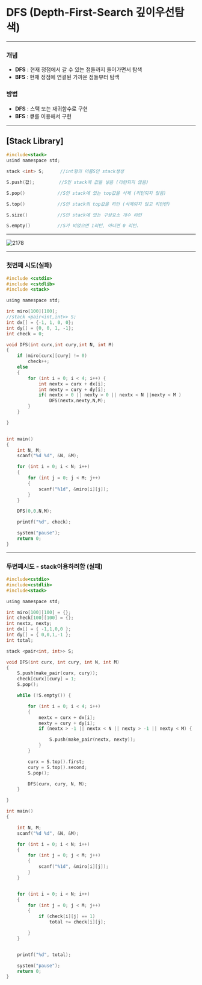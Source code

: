# DFS (Depth-First-Search  깊이우선탐색)
-----------------------------------------------------------------------------------------------------------------------------

### 개념

- **DFS** : 현재 정점에서 갈 수 있는 점들까지 들어가면서 탐색
- **BFS** : 현재 정점에 연결된 가까운 점들부터 탐색

### 방법

- **DFS** : 스택 또는 재귀함수로 구현
- **BFS** : 큐를 이용해서 구현

-----------------------------------------------------------------------------------------------------------------------------

## [Stack Library]
	
```c 
#include<stack>
usind namespace std;

stack <int> S;      //int형의 이름S인 stack생성

S.push(값);         //S인 stack에 값을 넣음 (리턴되지 않음)

S.pop()            //S인 stack에 있는 top값을 삭제 (리턴되지 않음)

S.top()            //S인 stack의 top값을 리턴 (삭제되지 않고 리턴만)

S.size()           //S인 stack에 있는 구성요소 개수 리턴

S.empty()          //S가 비었으면 1리턴, 아니면 0 리턴.


```

	
	
-----------------------------------------------------------------------------------------------------------------------------

![2178](https://user-images.githubusercontent.com/29946480/51797612-e1565800-2249-11e9-9881-c0d5b151bdc6.JPG)

-----------------------------------------------------------------------------------------------------------------------------

### 첫번째 시도(실패)

```c
#include <cstdio>
#include <cstdlib>
#include <stack>

using namespace std;

int miro[100][100];
//stack <pair<int,int>> S;
int dx[] = {-1, 1, 0, 0};
int dy[] = {0, 0, 1, -1};
int check = 0;

void DFS(int curx,int cury,int N, int M)
{
	if (miro[curx][cury] != 0)
		check++;
	else
	{
		for (int i = 0; i < 4; i++) {
			int nextx = curx + dx[i];
			int nexty = cury + dy[i];
			if( nextx > 0 || nexty > 0 || nextx < N ||nexty < M )
				DFS(nextx,nexty,N,M);
		}
	}

}


int main()
{
	int N, M;
	scanf("%d %d", &N, &M);

	for (int i = 0; i < N; i++)
	{
		for (int j = 0; j < M; j++)
		{
			scanf("%1d", &miro[i][j]);
		}
	}

	DFS(0,0,N,M);

	printf("%d", check);

	system("pause");
	return 0;
}
```
-----------------------------------------------------------------------------------------------------------------------------

### 두번째시도 -  stack이용하려함 (실패)

```c
#include<cstdio>
#include<cstdlib>
#include<stack>

using namespace std;

int miro[100][100] = {};
int check[100][100] = {};
int nextx, nexty;
int dx[] = { -1,1,0,0 };
int dy[] = { 0,0,1,-1 };
int total;

stack <pair<int, int>> S;

void DFS(int curx, int cury, int N, int M)
{
	S.push(make_pair(curx, cury));
	check[curx][cury] = 1;
	S.pop();

	while (!S.empty()) {

		for (int i = 0; i < 4; i++)
		{
			nextx = curx + dx[i];
			nexty = cury + dy[i];
			if (nextx > -1 || nextx < N || nexty > -1 || nexty < M) {

				S.push(make_pair(nextx, nexty));
			}
		}

		curx = S.top().first;
		cury = S.top().second;
		S.pop();

		DFS(curx, cury, N, M);
	}

}

int main()
{

	int N, M;
	scanf("%d %d", &N, &M);

	for (int i = 0; i < N; i++)
	{
		for (int j = 0; j < M; j++)
		{
			scanf("%1d", &miro[i][j]);
		}
	}


	for (int i = 0; i < N; i++)
	{
		for (int j = 0; j < M; j++)
		{
			if (check[i][j] == 1)
				total += check[i][j];

		}
	}


	printf("%d", total);

	system("pause");
	return 0;
}
```
